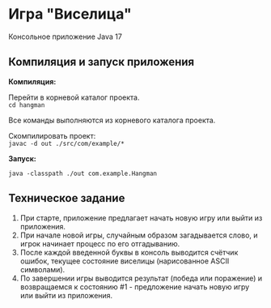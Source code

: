 # Игра "Виcелица"

Консольное приложение
Java 17

## Компиляция и запуск приложения

__Компиляция:__

Перейти в корневой каталог проекта.  
`cd hangman`

Все команды выполняются из корневого каталога проекта.

Скомпилировать проект:  
`javac -d out ./src/com/example/*`

__Запуск:__

`java -classpath ./out com.example.Hangman`


## Техническое задание

1. При старте, приложение предлагает начать новую игру или выйти из приложения.
2. При начале новой игры, случайным образом загадывается слово, и игрок начинает процесс по его отгадыванию.
3. После каждой введенной буквы в консоль выводится счётчик ошибок, текущее состояние виселицы (нарисованное ASCII 
   символами).
4. По завершении игры выводится результат (победа или поражение) и возвращаемся к состоянию #1 - предложение начать 
   новую игру или выйти из приложения.